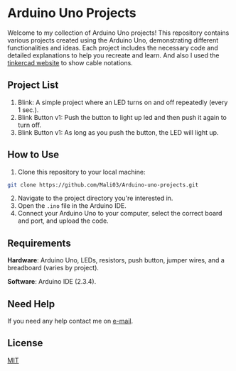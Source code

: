 # Arduino Uno Projects

Welcome to my collection of Arduino Uno projects! This repository contains various projects created using the Arduino Uno, demonstrating different functionalities and ideas. Each project includes the necessary code and detailed explanations to help you recreate and learn. And also I used the [tinkercad website](https://www.tinkercad.com/) to show cable notations.

## Project List
1. Blink: A simple project where an LED turns on and off repeatedly (every 1 sec.).
2. Blink Button v1: Push the button to light up led and then push it again to turn off.
3. Blink Button v1: As long as you push the button, the LED will light up.

## How to Use
1. Clone this repository to your local machine:
```bash
git clone https://github.com/Mali03/Arduino-uno-projects.git
```
2. Navigate to the project directory you're interested in.
3. Open the `.ino` file in the Arduino IDE.
4. Connect your Arduino Uno to your computer, select the correct board and port, and upload the code.

## Requirements
**Hardware**: Arduino Uno, LEDs, resistors, push button, jumper wires, and a breadboard (varies by project).

**Software**: Arduino IDE (2.3.4).

## Need Help
If you need any help contact me on [e-mail](mailto:mehmetaligunalay@gmail.com).

## License

[MIT](https://choosealicense.com/licenses/mit/)
